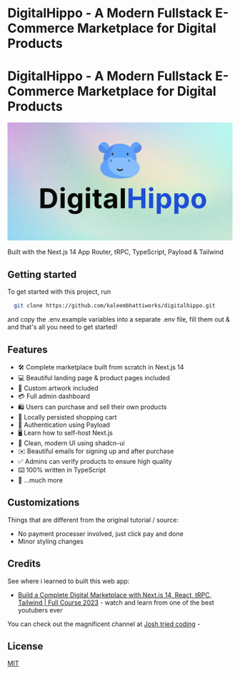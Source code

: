 # DigitalHippo - A Modern Fullstack E-Commerce Marketplace for Digital Products

# DigitalHippo - A Modern Fullstack E-Commerce Marketplace for Digital Products

![Project Image](https://github.com/kaleembhattiworks/digitalhippo/blob/master/public/thumbnail.jpg)

Built with the Next.js 14 App Router, tRPC, TypeScript, Payload & Tailwind

## Getting started

To get started with this project, run

```bash
  git clone https://github.com/kaleembhattiworks/digitalhippo.git
```

and copy the .env.example variables into a separate .env file, fill them out & and that's all you need to get started!

## Features

- 🛠️ Complete marketplace built from scratch in Next.js 14
- 💻 Beautiful landing page & product pages included
- 🎨 Custom artwork included
- 💳 Full admin dashboard
- 🛍️ Users can purchase and sell their own products
- 🛒 Locally persisted shopping cart
- 🔑 Authentication using Payload
- 🖥️ Learn how to self-host Next.js
- 🌟 Clean, modern UI using shadcn-ui
- ✉️ Beautiful emails for signing up and after purchase
- ✅ Admins can verify products to ensure high quality
- ⌨️ 100% written in TypeScript
- 🎁 ...much more

## Customizations

Things that are different from the original tutorial / source:

- No payment processer involved, just click pay and done
- Minor styling changes

## Credits

See where i learned to built this web app:

- [Build a Complete Digital Marketplace with Next.js 14, React, tRPC, Tailwind | Full Course 2023](https://www.youtube.com/watch?v=06g6YJ6JCJU) - watch and learn from one of the best youtubers ever

You can check out the magnificent channel at [Josh tried coding](https://www.youtube.com/@joshtriedcoding) -

## License

[MIT](https://choosealicense.com/licenses/mit/)

